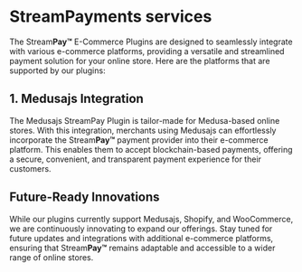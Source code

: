 # StreamPayments services

The Stream**Pay™** E-Commerce Plugins are designed to seamlessly integrate with various e-commerce platforms, providing a versatile and streamlined payment solution for your online store. Here are the platforms that are supported by our plugins:

## 1. Medusajs Integration

The Medusajs StreamPay Plugin is tailor-made for Medusa-based online stores. With this integration, merchants using Medusajs can effortlessly incorporate the Stream**Pay™** payment provider into their e-commerce platform. This enables them to accept blockchain-based payments, offering a secure, convenient, and transparent payment experience for their customers.

## Future-Ready Innovations

While our plugins currently support Medusajs, Shopify, and WooCommerce, we are continuously innovating to expand our offerings. Stay tuned for future updates and integrations with additional e-commerce platforms, ensuring that Stream**Pay™** remains adaptable and accessible to a wider range of online stores.
